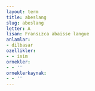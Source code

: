 ```yaml
---
layout: term
title: abeslang
slug: abeslang
letter: A
lisan: Fransızca abaisse langue
anlamlar:
- dilbasar
ozellikler:
- - isim
ornekler:
- - ''
orneklerkaynak:
- - ''
---
```

